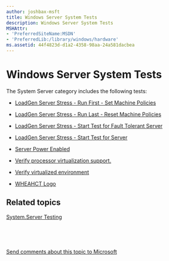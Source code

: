 ```yaml
---
author: joshbax-msft
title: Windows Server System Tests
description: Windows Server System Tests
MSHAttr:
- 'PreferredSiteName:MSDN'
- 'PreferredLib:/library/windows/hardware'
ms.assetid: 44f4823d-d1a2-4358-98aa-24a581dacbea
---
```


# Windows Server System Tests


The System Server category includes the following tests:

-   [LoadGen Server Stress - Run First - Set Machine Policies](loadgen-server-stress---run-first---set-machine-policies318d804e-aa8f-4ffb-8ce2-963cea2f1a40.md)

-   [LoadGen Server Stress - Run Last - Reset Machine Policies](loadgen-server-stress---run-last---reset-machine-policies8cb4f87c-d2a4-4d90-92a7-edd016ccdeac.md)

-   [LoadGen Server Stress - Start Test for Fault Tolerant Server](loadgen-server-stress---start-test-for-fault-tolerant-serverf3f9116b-6722-4e36-9dd5-d621e4be1daa.md)

-   [LoadGen Server Stress - Start Test for Server](loadgen-server-stress---start-test-for-server6e9adb95-fca5-4e15-a255-bc96c0d12aa9.md)

-   [Server Power Enabled](server-power-enabled-60c084cf-c3bb-4dd7-98ac-05d7b4698335.md)

-   [Verify processor virtualization support.](verify-processor-virtualization-supportf89a7089-85a5-4d32-94f8-60765f266351.md)

-   [Verify virtualized environment](verify-virtualized-environment306abec2-7be3-4acb-8a00-88bdb770a693.md)

-   [WHEAHCT Logo](wheahct-logo3bdbdbc2-7165-445f-82f5-c413cb480e77.md)

## Related topics


[System.Server Testing](systemserver-testing.md)

 

 

[Send comments about this topic to Microsoft](mailto:wsddocfb@microsoft.com?subject=Documentation%20feedback%20%5Bp_hck\p_hck%5D:%20Windows%20Server%20System%20Tests%20%20RELEASE:%20%284/27/2016%29&body=%0A%0APRIVACY%20STATEMENT%0A%0AWe%20use%20your%20feedback%20to%20improve%20the%20documentation.%20We%20don't%20use%20your%20email%20address%20for%20any%20other%20purpose,%20and%20we'll%20remove%20your%20email%20address%20from%20our%20system%20after%20the%20issue%20that%20you're%20reporting%20is%20fixed.%20While%20we're%20working%20to%20fix%20this%20issue,%20we%20might%20send%20you%20an%20email%20message%20to%20ask%20for%20more%20info.%20Later,%20we%20might%20also%20send%20you%20an%20email%20message%20to%20let%20you%20know%20that%20we've%20addressed%20your%20feedback.%0A%0AFor%20more%20info%20about%20Microsoft's%20privacy%20policy,%20see%20http://privacy.microsoft.com/default.aspx. "Send comments about this topic to Microsoft")





